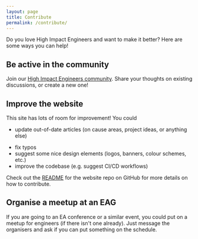 ```yaml
---
layout: page
title: Contribute
permalink: /contribute/
---
```


Do you love High Impact Engineers and want to make it better? Here are some ways you can help!

## Be active in the community

Join our [High Impact Engineers community](https://github.com/orgs/High-Impact-Engineers/discussions). Share your thoughts on existing discussions, or create a new one!

## Improve the website

This site has lots of room for improvement! You could

- update out-of-date articles (on cause areas, project ideas, or anything else)
<!-- - add a [BOLOHIP](./bolohip) entry -->
- fix typos
- suggest some nice design elements (logos, banners, colour schemes, etc.)
- improve the codebase (e.g. suggest CI/CD workflows)

Check out the [README](https://github.com/High-Impact-Engineers/High-Impact-Engineers.github.io/) for the website repo on GitHub for more details on how to contribute.

## Organise a meetup at an EAG

If you are going to an EA conference or a similar event, you could put on a meetup for engineers (if there isn't one already). Just message the organisers and ask if you can put something on the schedule.
